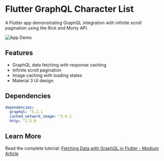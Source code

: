 # Flutter GraphQL Character List

A Flutter app demonstrating GraphQL integration with infinite scroll pagination using the Rick and Morty API.

![App Demo](screenshot/screenshot.gif)

## Features

- GraphQL data fetching with response caching
- Infinite scroll pagination
- Image caching with loading states
- Material 3 UI design

## Dependencies

```yaml
dependencies:
  graphql: ^5.2.1
  cached_network_image: ^3.4.1
  http: ^1.5.0
```

## Learn More

Read the complete tutorial: [Fetching Data with GraphQL in Flutter - Medium Article](medium-article-link-here)